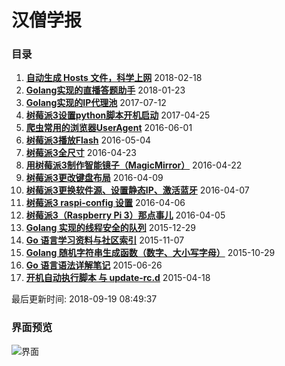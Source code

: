 # 汉僧学报

### 目录

1. **[自动生成 Hosts 文件，科学上网](http://yupae.cn/2018/02/18/hosts.html)** 2018-02-18
2. **[Golang实现的直播答题助手](http://yupae.cn/2018/01/23/answer.html)** 2018-01-23
3. **[Golang实现的IP代理池](http://yupae.cn/2017/07/12/goproxypool.html)** 2017-07-12
4. **[树莓派3设置python脚本开机启动](http://yupae.cn/2017/04/25/raspistartup.html)** 2017-04-25
5. **[爬虫常用的浏览器UserAgent](http://yupae.cn/2016/06/01/useragent.html)** 2016-06-01
6. **[树莓派3播放Flash](http://yupae.cn/2016/05/04/raspi-flash.html)** 2016-05-04
7. **[树莓派3全尺寸](http://yupae.cn/2016/04/23/raspi-size.html)** 2016-04-23
8. **[用树莓派3制作智能镜子（MagicMirror）](http://yupae.cn/2016/04/22/magicmirror.html)** 2016-04-22
9. **[树莓派3更改键盘布局](http://yupae.cn/2016/04/09/raspberrypi4.html)** 2016-04-09
10. **[树莓派3更换软件源、设置静态IP、激活蓝牙](http://yupae.cn/2016/04/07/raspberrypi3.html)** 2016-04-07
11. **[树莓派3 raspi-config 设置](http://yupae.cn/2016/04/06/raspberrypi2.html)** 2016-04-06
12. **[树莓派3（Raspberry Pi 3）那点事儿](http://yupae.cn/2016/04/05/raspberrypi1.html)** 2016-04-05
13. **[Golang 实现的线程安全的队列](http://yupae.cn/2015/12/29/goquery.html)** 2015-12-29
14. **[Go 语言学习资料与社区索引](http://yupae.cn/2015/11/07/reference.html)** 2015-11-07
15. **[Golang 随机字符串生成函数（数字、大小写字母）](http://yupae.cn/2015/10/29/rand.html)** 2015-10-29
16. **[Go 语言语法详解笔记](http://yupae.cn/2015/06/26/gogrammar.html)** 2015-06-26
17. **[开机自动执行脚本 与 update-rc.d](http://yupae.cn/2015/04/18/linuxstart.html)** 2015-04-18

最后更新时间: 2018-09-19 08:49:37

### 界面预览

![界面](http://yupae.cn/images/screen.jpg)
